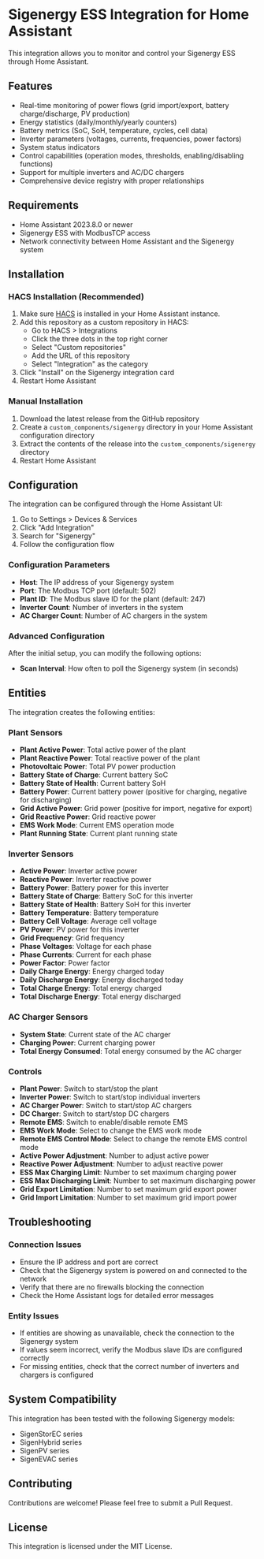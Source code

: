 # Sigenergy ESS Integration for Home Assistant

This integration allows you to monitor and control your Sigenergy ESS through Home Assistant.

## Features

- Real-time monitoring of power flows (grid import/export, battery charge/discharge, PV production)
- Energy statistics (daily/monthly/yearly counters)
- Battery metrics (SoC, SoH, temperature, cycles, cell data)
- Inverter parameters (voltages, currents, frequencies, power factors)
- System status indicators
- Control capabilities (operation modes, thresholds, enabling/disabling functions)
- Support for multiple inverters and AC/DC chargers
- Comprehensive device registry with proper relationships

## Requirements

- Home Assistant 2023.8.0 or newer
- Sigenergy ESS with ModbusTCP access
- Network connectivity between Home Assistant and the Sigenergy system

## Installation

### HACS Installation (Recommended)

1. Make sure [HACS](https://hacs.xyz/) is installed in your Home Assistant instance.
2. Add this repository as a custom repository in HACS:
   - Go to HACS > Integrations
   - Click the three dots in the top right corner
   - Select "Custom repositories"
   - Add the URL of this repository
   - Select "Integration" as the category
3. Click "Install" on the Sigenergy integration card
4. Restart Home Assistant

### Manual Installation

1. Download the latest release from the GitHub repository
2. Create a `custom_components/sigenergy` directory in your Home Assistant configuration directory
3. Extract the contents of the release into the `custom_components/sigenergy` directory
4. Restart Home Assistant

## Configuration

The integration can be configured through the Home Assistant UI:

1. Go to Settings > Devices & Services
2. Click "Add Integration"
3. Search for "Sigenergy"
4. Follow the configuration flow

### Configuration Parameters

- **Host**: The IP address of your Sigenergy system
- **Port**: The Modbus TCP port (default: 502)
- **Plant ID**: The Modbus slave ID for the plant (default: 247)
- **Inverter Count**: Number of inverters in the system
- **AC Charger Count**: Number of AC chargers in the system

### Advanced Configuration

After the initial setup, you can modify the following options:

- **Scan Interval**: How often to poll the Sigenergy system (in seconds)

## Entities

The integration creates the following entities:

### Plant Sensors

- **Plant Active Power**: Total active power of the plant
- **Plant Reactive Power**: Total reactive power of the plant
- **Photovoltaic Power**: Total PV power production
- **Battery State of Charge**: Current battery SoC
- **Battery State of Health**: Current battery SoH
- **Battery Power**: Current battery power (positive for charging, negative for discharging)
- **Grid Active Power**: Grid power (positive for import, negative for export)
- **Grid Reactive Power**: Grid reactive power
- **EMS Work Mode**: Current EMS operation mode
- **Plant Running State**: Current plant running state

### Inverter Sensors

- **Active Power**: Inverter active power
- **Reactive Power**: Inverter reactive power
- **Battery Power**: Battery power for this inverter
- **Battery State of Charge**: Battery SoC for this inverter
- **Battery State of Health**: Battery SoH for this inverter
- **Battery Temperature**: Battery temperature
- **Battery Cell Voltage**: Average cell voltage
- **PV Power**: PV power for this inverter
- **Grid Frequency**: Grid frequency
- **Phase Voltages**: Voltage for each phase
- **Phase Currents**: Current for each phase
- **Power Factor**: Power factor
- **Daily Charge Energy**: Energy charged today
- **Daily Discharge Energy**: Energy discharged today
- **Total Charge Energy**: Total energy charged
- **Total Discharge Energy**: Total energy discharged

### AC Charger Sensors

- **System State**: Current state of the AC charger
- **Charging Power**: Current charging power
- **Total Energy Consumed**: Total energy consumed by the AC charger

### Controls

- **Plant Power**: Switch to start/stop the plant
- **Inverter Power**: Switch to start/stop individual inverters
- **AC Charger Power**: Switch to start/stop AC chargers
- **DC Charger**: Switch to start/stop DC chargers
- **Remote EMS**: Switch to enable/disable remote EMS
- **EMS Work Mode**: Select to change the EMS work mode
- **Remote EMS Control Mode**: Select to change the remote EMS control mode
- **Active Power Adjustment**: Number to adjust active power
- **Reactive Power Adjustment**: Number to adjust reactive power
- **ESS Max Charging Limit**: Number to set maximum charging power
- **ESS Max Discharging Limit**: Number to set maximum discharging power
- **Grid Export Limitation**: Number to set maximum grid export power
- **Grid Import Limitation**: Number to set maximum grid import power

## Troubleshooting

### Connection Issues

- Ensure the IP address and port are correct
- Check that the Sigenergy system is powered on and connected to the network
- Verify that there are no firewalls blocking the connection
- Check the Home Assistant logs for detailed error messages

### Entity Issues

- If entities are showing as unavailable, check the connection to the Sigenergy system
- If values seem incorrect, verify the Modbus slave IDs are configured correctly
- For missing entities, check that the correct number of inverters and chargers is configured

## System Compatibility

This integration has been tested with the following Sigenergy models:

- SigenStorEC series
- SigenHybrid series
- SigenPV series
- SigenEVAC series

## Contributing

Contributions are welcome! Please feel free to submit a Pull Request.

## License

This integration is licensed under the MIT License.